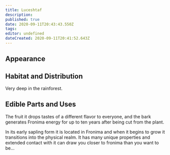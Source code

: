 ```yaml
---
title: Luceshtaf
description: 
published: true
date: 2020-09-11T20:43:43.550Z
tags: 
editor: undefined
dateCreated: 2020-09-11T20:41:52.643Z
---
```


Appearance
----------

Habitat and Distribution
------------------------

Very deep in the rainforest.

## Edible Parts and Uses

The fruit it drops tastes of a different flavor to everyone, and the bark generates Fronima energy for up to ten years after being cut from the plant.

In its early sapling form it is located in Fronima and when it begins to grow it transitions into the physical realm. It has many unique properties and extended contact with it can draw you closer to fronima than you want to be...